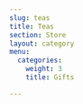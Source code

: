 ```yaml
---
slug: teas
title: Teas
section: Store
layout: category
menu:
  categories:
    weight: 3
    title: Gifts

---
```

